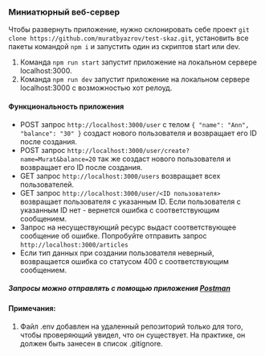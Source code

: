 ### Миниатюрный веб-сервер

Чтобы развернуть приложение, нужно склонировать себе проект `git clone https://github.com/muratbyazrov/test-skaz.git`, установить все пакеты командой `npm i` и запустить один из скриптов start или dev. 
1) Команда `npm run start` запустит приложение на локальном сервере localhost:3000. 
2) Команда `npm run dev` запустит приложение на локальном сервере localhost:3000 с возможностью хот релоуд.

#### Функциональность приложения

 - POST запрос `http://localhost:3000/user` с телом `{ "name": "Ann", "balance": "30" }` создаст нового пользователя и возвращает его ID после создания.
 - POST запрос `http://localhost:3000/user/create?name=Murat&balance=20` так же создаст нового пользователя и возвращает его ID после создания.
 - GET запрос `http://localhost:3000/users` возвращает всех пользователей.
 - GET запрос `http://localhost:3000/user/<ID пользователя>` возвращает пользователя с указанным ID. Если пользователя с указанным ID нет - вернется ошибка с соответствующим сообщением.
 - Запрос на несуществующий ресурс выдаст соответствующее сообщение об ошибке. Попробуйте  отправить запрос `http://localhost:3000/articles`
 - Если тип данных при создании пользователя неверный, возвращается ошибка со статусом 400 с соответствующим сообщением.

##### Запросы можно отправлять с помощью приложения [Postman](https://www.postman.com/downloads)

#### Примечания: 
1) Файл .env добавлен на удаленный репозиторий только для того, чтобы проверяющий увидел, что он существует. На практике, он должен быть занесен в список .gitignore.
